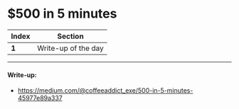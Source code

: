 # $500 in 5 minutes

Index | Section
--- | ---
**1** | Write-up of the day

___


#### Write-up: 

* https://medium.com/@coffeeaddict_exe/500-in-5-minutes-45977e89a337
